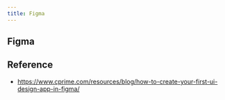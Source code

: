 ```yaml
---
title: Figma
---
```


## Figma


## Reference
- https://www.cprime.com/resources/blog/how-to-create-your-first-ui-design-app-in-figma/
